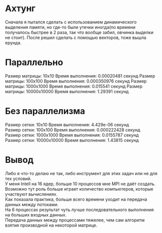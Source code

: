 # Ахтунг
Сначала я пытался сделать с использованием динамического выделения памяти, но где-то были утечки иногда(по времени получалось быстрее в 2 раза, так что вообще забил, овчинка выделки не стоит). После решил сделать с помощью векторов, тоже вышла ерунда.

# Параллельно
Размер матрицы: 10x10 Время выполнения: 0.00020481 секунд
Размер матрицы: 100x100 Время выполнения: 0.000350976 секунд
Размер матрицы: 1000x1000 Время выполнения: 0.015541 секунд
Размер матрицы: 10000x10000 Время выполнения: 1.29391 секунд  

# Без параллелизма
Размер сетки: 10x10 Время выполнения: 4.429e-06 секунд  
Размер сетки: 100x100 Время выполнения: 0.000222428 секунд  
Размер сетки: 1000x1000 Время выполнения: 0.0155787 секунд  
Размер сетки: 10000x10000 Время выполнения: 1.43815 секунд   

# Вывод
Либо я что-то делаю не так, либо инструмент для этих задач или не для тех условий.   
У меня Intell на 16 ядер, больше 10 процессов мне MPI не даёт создать.   
Возможно тут роль больше играет количество компьютеров, которые участвуют вычислениях.  
Как показала практика, больше всего времени уходит на передача данных между потоками.  
На 6 процессах результат чуть лучше последовательного выполнения на больших входных данных.  
Передача данных между процессами тяжелее, чем сам алгоритм взятия производной на некоторой матрице.
